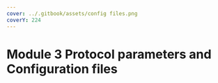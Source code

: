 ```yaml
---
cover: ../.gitbook/assets/config files.png
coverY: 224
---
```


# Module 3 Protocol parameters and Configuration files

